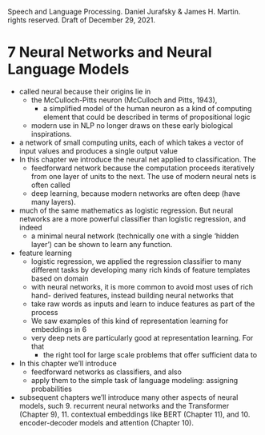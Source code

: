 Speech and Language Processing. Daniel Jurafsky & James H. Martin.
rights reserved. Draft of December 29, 2021.

# 7 Neural Networks and Neural Language Models

* called neural because their origins lie in
  * the McCulloch-Pitts neuron (McCulloch and Pitts, 1943),
    * a simplified model of the human neuron as a kind of computing element that
      could be described in terms of propositional logic
  * modern use in NLP no longer draws on these early biological inspirations.  
* a network of small computing units, each of which takes a vector of input
  values and produces a single output value
* In this chapter we introduce the neural net applied to classification. The
  * feedforward network because the computation proceeds iteratively from one
    layer of units to the next. The use of modern neural nets is often called
  * deep learning, because modern networks are often deep (have many layers).  
* much of the same mathematics as logistic regression. But neural networks are a
  more powerful classifier than logistic regression, and indeed
  * a minimal neural network (technically one with a single ‘hidden layer’) can
    be shown to learn any function.  
* feature learning
  * logistic regression, we applied the regression classifier to many different
    tasks by developing many rich kinds of feature templates based on domain
  * with neural networks, it is more common to avoid most uses of rich hand-
    derived features, instead building neural networks that
  * take raw words as inputs and learn to induce features as part of the process
  * We saw examples of this kind of representation learning for embeddings in 6
  * very deep nets are particularly good at representation learning. For that
    * the right tool for large scale problems that offer sufficient data to
* In this chapter we’ll introduce
  * feedforward networks as classifiers, and also
  * apply them to the simple task of language modeling: assigning probabilities
* subsequent chapters we’ll introduce many other aspects of neural models, such
  9. recurrent neural networks and the Transformer (Chapter 9),
  11. contextual embeddings like BERT (Chapter 11), and
  10. encoder-decoder models and attention (Chapter 10).
